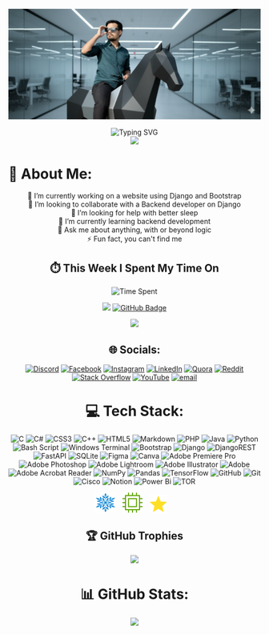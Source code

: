 ![This is Khalid.](https://github.com/skhalidmahmud/skhalidmahmud/blob/main/khalid-aesthetic.png)
 
<p align="center">
<img src="https://readme-typing-svg.herokuapp.com?font=Fira+Code&duration=4979&pause=800&color=33F765&background=2507FF00&vCenter=true&width=435&lines=HI,+I'M+Khalid+Mahmud🙋‍♂️;HI,+I'M+Khalid+Mahmud👋&center=true" alt="Typing SVG" /><br/>
<img src="https://readme-typing-svg.herokuapp.com?lines=🤩Love+Coding+and+Designing;🤩Love+Learning;💪Hard+Worker;🤔Critical+Thinking&center=true">
</p>


# 💫 About Me:

<div align="center">

🔭 I’m currently working on a website using Django and Bootstrap<br>👯 I’m looking to collaborate with a Backend developer on Django<br>🤝 I’m looking for help with better sleep<br>🌱 I’m currently learning backend development<br>💬 Ask me about anything, with or beyond logic<br>⚡ Fun fact, you can't find me
</div>

<div align="center">

<!-- 
I love traveling and deep sleep.

Skills: C / CPP / JAVA / PY // HTML / CSS and so more.

- 🔭 I’m currently working on a project and more activity's. 

- 🌱 I’m currently learning English, AI/ML [PY] & social communication. 

- 👯 I’m looking to collaborate on never ended memory's. 

- 💬 Ask me about where a'm I.  -->

<!-- [<img src='https://cdn.jsdelivr.net/npm/simple-icons@3.0.1/icons/github.svg' alt='github' height='40'>](https://github.com/skhalidmahmud)  [<img src='https://cdn.jsdelivr.net/npm/simple-icons@3.0.1/icons/linkedin.svg' alt='linkedin' height='40'>](https://www.linkedin.com/in/skhalidmahmud/)  [<img src='https://cdn.jsdelivr.net/npm/simple-icons@3.0.1/icons/facebook.svg' alt='facebook' height='40'>](https://www.facebook.com/skhalidmahmud)  [<img src='https://cdn.jsdelivr.net/npm/simple-icons@3.0.1/icons/instagram.svg' alt='instagram' height='40'>](https://www.instagram.com/khalidmahmudoff/)  [<img src='https://cdn.jsdelivr.net/npm/simple-icons@3.0.1/icons/reddit.svg' alt='Reddit' height='40'>](https://www.reddit.com/user/skhalidmahmud)   -->


## ⏱️ This Week I Spent My Time On

![Time Spent](https://github-readme-stats-taupe-two.vercel.app/api/wakatime?username=skhalidmahmud&hide_title=true&hide_border=true&bg_color=00000000&text_color=777)


<p align="center">
<a href="https://github.com/skhalidmahmud/github-profile-views-counter"><img src="https://komarev.com/ghpvc/?username=skhalidmahmud"></a>
<a href="https://github.com/skhalidmahmud?tab=followers"><img src="https://img.shields.io/github/followers/skhalidmahmud?label=Followers&style=social" alt="GitHub Badge"></a>
</p>

<!-- <p><img align="center" src="https://github-readme-streak-stats.herokuapp.com/?user=skhalidmahmud&" alt="skhalidmahmud" /></p> -->


![](https://nirzak-streak-stats.vercel.app/?user=skhalidmahmud&theme=neon&hide_border=false)<br/>


## 🌐 Socials:
[![Discord](https://img.shields.io/badge/Discord-%237289DA.svg?logo=discord&logoColor=white)](https://discord.gg/skhalidmahmud) [![Facebook](https://img.shields.io/badge/Facebook-%231877F2.svg?logo=Facebook&logoColor=white)](https://facebook.com/skhalidmahmud) [![Instagram](https://img.shields.io/badge/Instagram-%23E4405F.svg?logo=Instagram&logoColor=white)](https://instagram.com/_khalidmahmud) [![LinkedIn](https://img.shields.io/badge/LinkedIn-%230077B5.svg?logo=linkedin&logoColor=white)](https://linkedin.com/in/skhalidmahmud) [![Quora](https://img.shields.io/badge/Quora-%23B92B27.svg?logo=Quora&logoColor=white)](https://quora.com/profile/Khalid-Mahmud-139) [![Reddit](https://img.shields.io/badge/Reddit-%23FF4500.svg?logo=Reddit&logoColor=white)](https://reddit.com/user/skhalidmahmud) [![Stack Overflow](https://img.shields.io/badge/-Stackoverflow-FE7A16?logo=stack-overflow&logoColor=white)](https://stackoverflow.com/users/20959797) [![YouTube](https://img.shields.io/badge/YouTube-%23FF0000.svg?logo=YouTube&logoColor=white)](https://youtube.com/@DevwithKhalid) [![email](https://img.shields.io/badge/Email-D14836?logo=gmail&logoColor=white)](mailto:skhalidmahmud1@gmail.com) 

# 💻 Tech Stack:
![C](https://img.shields.io/badge/c-%2300599C.svg?style=plastic&logo=c&logoColor=white) ![C#](https://img.shields.io/badge/c%23-%23239120.svg?style=plastic&logo=csharp&logoColor=white) ![CSS3](https://img.shields.io/badge/css3-%231572B6.svg?style=plastic&logo=css3&logoColor=white) ![C++](https://img.shields.io/badge/c++-%2300599C.svg?style=plastic&logo=c%2B%2B&logoColor=white) ![HTML5](https://img.shields.io/badge/html5-%23E34F26.svg?style=plastic&logo=html5&logoColor=white) ![Markdown](https://img.shields.io/badge/markdown-%23000000.svg?style=plastic&logo=markdown&logoColor=white) ![PHP](https://img.shields.io/badge/php-%23777BB4.svg?style=plastic&logo=php&logoColor=white) ![Java](https://img.shields.io/badge/java-%23ED8B00.svg?style=plastic&logo=openjdk&logoColor=white) ![Python](https://img.shields.io/badge/python-3670A0?style=plastic&logo=python&logoColor=ffdd54) ![Bash Script](https://img.shields.io/badge/bash_script-%23121011.svg?style=plastic&logo=gnu-bash&logoColor=white) ![Windows Terminal](https://img.shields.io/badge/Windows%20Terminal-%234D4D4D.svg?style=plastic&logo=windows-terminal&logoColor=white) ![Bootstrap](https://img.shields.io/badge/bootstrap-%238511FA.svg?style=plastic&logo=bootstrap&logoColor=white) ![Django](https://img.shields.io/badge/django-%23092E20.svg?style=plastic&logo=django&logoColor=white) ![DjangoREST](https://img.shields.io/badge/DJANGO-REST-ff1709?style=plastic&logo=django&logoColor=white&color=ff1709&labelColor=gray) ![FastAPI](https://img.shields.io/badge/FastAPI-005571?style=plastic&logo=fastapi) ![SQLite](https://img.shields.io/badge/sqlite-%2307405e.svg?style=plastic&logo=sqlite&logoColor=white) ![Figma](https://img.shields.io/badge/figma-%23F24E1E.svg?style=plastic&logo=figma&logoColor=white) ![Canva](https://img.shields.io/badge/Canva-%2300C4CC.svg?style=plastic&logo=Canva&logoColor=white) ![Adobe Premiere Pro](https://img.shields.io/badge/Adobe%20Premiere%20Pro-9999FF.svg?style=plastic&logo=Adobe%20Premiere%20Pro&logoColor=white) ![Adobe Photoshop](https://img.shields.io/badge/adobe%20photoshop-%2331A8FF.svg?style=plastic&logo=adobe%20photoshop&logoColor=white) ![Adobe Lightroom](https://img.shields.io/badge/Adobe%20Lightroom-31A8FF.svg?style=plastic&logo=Adobe%20Lightroom&logoColor=white) ![Adobe Illustrator](https://img.shields.io/badge/adobe%20illustrator-%23FF9A00.svg?style=plastic&logo=adobe%20illustrator&logoColor=white) ![Adobe](https://img.shields.io/badge/adobe-%23FF0000.svg?style=plastic&logo=adobe&logoColor=white) ![Adobe Acrobat Reader](https://img.shields.io/badge/Adobe%20Acrobat%20Reader-EC1C24.svg?style=plastic&logo=Adobe%20Acrobat%20Reader&logoColor=white) ![NumPy](https://img.shields.io/badge/numpy-%23013243.svg?style=plastic&logo=numpy&logoColor=white) ![Pandas](https://img.shields.io/badge/pandas-%23150458.svg?style=plastic&logo=pandas&logoColor=white) ![TensorFlow](https://img.shields.io/badge/TensorFlow-%23FF6F00.svg?style=plastic&logo=TensorFlow&logoColor=white) ![GitHub](https://img.shields.io/badge/github-%23121011.svg?style=plastic&logo=github&logoColor=white) ![Git](https://img.shields.io/badge/git-%23F05033.svg?style=plastic&logo=git&logoColor=white) ![Cisco](https://img.shields.io/badge/cisco-%23049fd9.svg?style=plastic&logo=cisco&logoColor=black) ![Notion](https://img.shields.io/badge/Notion-%23000000.svg?style=plastic&logo=notion&logoColor=white) ![Power Bi](https://img.shields.io/badge/power_bi-F2C811?style=plastic&logo=powerbi&logoColor=black) ![TOR](https://img.shields.io/badge/tor-%237E4798.svg?style=plastic&logo=tor-project&logoColor=white)

<a href='https://archiveprogram.github.com/'><img src='https://raw.githubusercontent.com/acervenky/animated-github-badges/master/assets/acbadge.gif' width='40' height='40'></a> <a href='https://docs.github.com/en/developers'><img src='https://raw.githubusercontent.com/acervenky/animated-github-badges/master/assets/devbadge.gif' width='40' height='40'></a> <a href='https://stars.github.com/'><img src='https://raw.githubusercontent.com/acervenky/animated-github-badges/master/assets/starbadge.gif' width='35' height='35'></a> 

<!-- [![trophy](https://github-profile-trophy.vercel.app/?username=skhalidmahmud)](https://github.com/ryo-ma/github-profile-trophy) -->

## 🏆 GitHub Trophies
![](https://github-profile-trophy.vercel.app/?username=skhalidmahmud&theme=algolia&no-frame=true&no-bg=true&margin-w=4)


# 📊 GitHub Stats:
![](https://github-readme-stats.vercel.app/api?username=skhalidmahmud&theme=neon&hide_border=false&include_all_commits=false&count_private=false)<br/>

<!-- ![GitHub stats](https://github-readme-stats.vercel.app/api?username=skhalidmahmud&show_icons=true&count_private=true)   -->

<!-- ![GitHub Activity Graph](https://activity-graph.herokuapp.com/graph?username=skhalidmahmud)  

![GitHub metrics](https://metrics.lecoq.io/skhalidmahmud) -->

